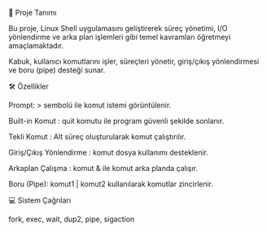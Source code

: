 📌 Proje Tanımı

Bu proje, Linux Shell uygulamasını geliştirerek süreç yönetimi, I/O yönlendirme ve arka plan işlemleri gibi temel kavramları öğretmeyi amaçlamaktadır.

Kabuk, kullanıcı komutlarını işler, süreçleri yönetir, giriş/çıkış yönlendirmesi ve boru (pipe) desteği sunar.

🛠️ Özellikler

Prompt: > sembolü ile komut istemi görüntülenir.

Built-in Komut : quit komutu ile program güvenli şekilde sonlanır.

Tekli Komut : Alt süreç oluşturularak komut çalıştırılır.

Giriş/Çıkış Yönlendirme : komut dosya kullanımı desteklenir.

Arkaplan Çalışma : komut & ile komut arka planda çalışır.

Boru (Pipe): komut1 | komut2 kullanılarak komutlar zincirlenir.

💻 Sistem Çağrıları

fork, exec, wait, dup2, pipe, sigaction

